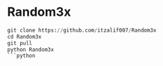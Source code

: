 # Random3x
```python
git clone https://github.com/itzalif007/Random3x
cd Random3x
git pull 
python Random3x
```python
